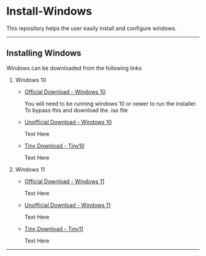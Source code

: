 # Install-Windows
This repository helps the user easily install and configure windows.

---
## Installing Windows
Windows can be downloaded from the following links
1. Windows 10
    - [Official Download - Windows 10](https://www.microsoft.com/en-us/software-download/windows10)
  
      You will need to be running windows 10 or newer to run the installer.
      To bypass this and download the .iso file
    - [Unofficial Download - Windows 10](https://os.click/en/Windows:Windows_10)
  
      Text Here
    - [Tiny Download - Tiny10](https://archive.org/details/tiny-10-23-h2)
  
      Text Here
2. Windows 11
    - [Official Download - Windows 11](https://www.microsoft.com/en-gb/software-download/windows11)
  
      Text Here
    - [Unofficial Download - Windows 11](https://os.click/en/Windows:Windows_11)
  
      Text Here
    - [Tiny Download - Tiny11](https://archive.org/details/tiny-11-NTDEV)
  
      Text Here

---

